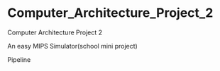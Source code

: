 # Computer_Architecture_Project_2

Computer Architecture Project 2

An easy MIPS Simulator(school mini project)

Pipeline

